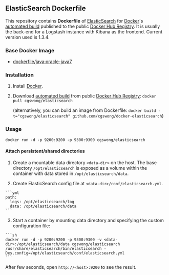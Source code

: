 ## ElasticSearch Dockerfile

This repository contains **Dockerfile** of [ElasticSearch](http://www.elasticsearch.org/) for [Docker](https://www.docker.com/)'s [automated build](https://registry.hub.docker.com/u/cgswong/elasticsearch/) published to the public [Docker Hub Registry](https://registry.hub.docker.com/).
It is usually the back-end for a Logstash instance with Kibana as the frontend. Current version used is 1.3.4.


### Base Docker Image

* [dockerfile/java:oracle-java7](http://dockerfile.github.io/#/java)


### Installation

1. Install [Docker](https://www.docker.com/).

2. Download [automated build](https://registry.hub.docker.com/u/cgswong/elasticsearch/) from public [Docker Hub Registry](https://registry.hub.docker.com/): `docker pull cgswong/elasticsearch`

   (alternatively, you can build an image from Dockerfile: `docker build -t="cgswong/elasticsearch" github.com/cgswong/docker-elasticsearch`)


### Usage

    docker run -d -p 9200:9200 -p 9300:9300 cgswong/elasticsearch

#### Attach persistent/shared directories

  1. Create a mountable data directory `<data-dir>` on the host. The base directory `/opt/elasticsearch` is exposed as a volume within the container with data stored in `/opt/elasticsearch/data`.

  2. Create ElasticSearch config file at `<data-dir>/conf/elasticsearch.yml`.

    ```yml
    path:
      logs: /opt/elasticsearch/log
      data: /opt/elasticsearch/data
    ```

  3. Start a container by mounting data directory and specifying the custom configuration file:

    ```sh
    docker run -d -p 9200:9200 -p 9300:9300 -v <data-dir>:/opt/elasticsearch/data cgswong/elasticsearch /usr/share/elasticsearch/bin/elasticsearch -Des.config=/opt/elasticsearch/conf/elasticsearch.yml
    ```

After few seconds, open `http://<host>:9200` to see the result.
